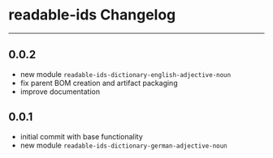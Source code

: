 # readable-ids Changelog

---

## 0.0.2

* new module `readable-ids-dictionary-english-adjective-noun`
* fix parent BOM creation and artifact packaging
* improve documentation

##  0.0.1

* initial commit with base functionality
* new module `readable-ids-dictionary-german-adjective-noun`
